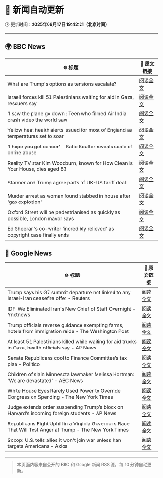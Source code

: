# 🧠 新闻自动更新

🕒 更新时间：**2025年06月17日 19:42:21（北京时间）**

---

## 🌍 BBC News

| 🌐 标题 | 🔗 原文链接 |
|--------|-------------|
| What are Trump's options as tensions escalate? | [阅读全文](https://www.bbc.com/news/articles/cx23e4pzjg3o) |
| Israeli forces kill 51 Palestinians waiting for aid in Gaza, rescuers say | [阅读全文](https://www.bbc.com/news/articles/c74zj9kv2xjo) |
| 'I saw the plane go down': Teen who filmed Air India crash video the world saw | [阅读全文](https://www.bbc.com/news/articles/c0l484l40gyo) |
| Yellow heat health alerts issued for most of England as temperatures set to soar | [阅读全文](https://www.bbc.com/news/articles/ce3n8kgdj50o) |
| 'I hope you get cancer' - Katie Boulter reveals scale of online abuse | [阅读全文](https://www.bbc.com/sport/tennis/articles/cj42rvdk2k4o) |
| Reality TV star Kim Woodburn, known for How Clean Is Your House, dies aged 83 | [阅读全文](https://www.bbc.com/news/articles/cd783228vvro) |
| Starmer and Trump agree parts of UK-US tariff deal | [阅读全文](https://www.bbc.com/news/articles/cy8gxp7dvepo) |
| Murder arrest as woman found stabbed in house after 'gas explosion' | [阅读全文](https://www.bbc.com/news/articles/c873ge528eno) |
| Oxford Street will be pedestrianised as quickly as possible, London mayor says | [阅读全文](https://www.bbc.com/news/articles/cy5e555g5qro) |
| Ed Sheeran's co-writer 'incredibly relieved' as copyright case finally ends | [阅读全文](https://www.bbc.com/news/articles/cgmw7zlvl4eo) |

## 📰 Google News

| 🌐 标题 | 🔗 原文链接 |
|--------|-------------|
| Trump says his G7 summit departure not linked to any Israel-Iran ceasefire offer - Reuters | [阅读全文](https://news.google.com/rss/articles/CBMixwFBVV95cUxNNVJkc0RfcHMtQXpVNFdmNTNDUlQya29ZNURFZXg5Vm5QVXFoSk92RmRpLWRhSklEUWc5LXdzTktiX2RuV1pyaTd4RWd2aExQakh4RDBHZ0gwMkM4WE52bGZsc0lBSTJIaGZQNGZjOGVObk5hc1F4eVRnc2tVNGtGQ1cybWEzbGoxczdKWl92YmVlWVN0a1BuLXgzRldHeVhTa3VYOXhHT2ZGc1JhNXlLN2pLeW1MNFVWVW53bVktRjhXRDZVWGV3?oc=5) |
| IDF: We Eliminated Iran's New Chief of Staff Overnight - Ynetnews | [阅读全文](https://news.google.com/rss/articles/CBMiVEFVX3lxTE1DM21TRXZqRjI2LXhkRDZaNHZ5N2ZKVjFmNE5JclliUHJYTmdzVlBkTW0zX0UwMDF4SkhDa3RLck1BZF9QalJCdnRiUFdKQzZUZEZMSA?oc=5) |
| Trump officials reverse guidance exempting farms, hotels from immigration raids - The Washington Post | [阅读全文](https://news.google.com/rss/articles/CBMilgFBVV95cUxNZlp0ZWV4aW1wcVZacWxQdjN6VGZaMjZWVDJPcHZZLUdzZjFBRnR5NlNoSk00V0xVVjdqdTV4YW5LYlBNNzlnazhGR0taWU5fY2NvblJ5NlRVem0yek5MTHlIdHN3YTRwbm02TFRFNUZpXzQwODdiaUU4SUcyZmRqYVhZLXEzdzN6ODdnN0RndDV0YmlhX1E?oc=5) |
| At least 51 Palestinians killed while waiting for aid trucks in Gaza, health officials say - AP News | [阅读全文](https://news.google.com/rss/articles/CBMitAFBVV95cUxPMTRUd1M3RHcydU9sYnVlSkNmSHlrdWF1Y0hBMzljczVBMEt5bGI5Vy1yLWFQeG01VWxNUU5GTGlkR3ByOGhPRXNlR2Vxc0FPOWxxMHdidTUyMkI5RV9jTzFvQklGRXpFeWlEeVJGRC11bVJCTS1UUmFVR1FQUGJ3SGI1enVLUk1DQTY0Q3RoUTdmSG9BR0RiWEY2YjZIRGpGcjJkUWxKRGhkdldRRE82WUFHWUs?oc=5) |
| Senate Republicans cool to Finance Committee’s tax plan - Politico | [阅读全文](https://news.google.com/rss/articles/CBMipwFBVV95cUxPWXdHT0ZVSGNPcUpJcXR0eWVwSGpzV1pXWDFyM3pPTUZQNzlfQ3lqUnJfMjdvdG5UVmU5c3NjODFIR0tiand2RUpZb0kxdWx0b3hGMDctUFc2eEsyZEJPRGNEZXh1dUpUY3BHUm4xeUhCRjd1bktiT2otazhNNkprWGNPOFM1Ulo2bVBPX3VBeVVybk1NcHo1WWtSUzBqUVdrZGpVUnFmOA?oc=5) |
| Children of slain Minnesota lawmaker Melissa Hortman: 'We are devastated' - ABC News | [阅读全文](https://news.google.com/rss/articles/CBMiqAFBVV95cUxOQU9jMGZxZ2ZWbV9jOWlaS2RVYzNHQVpIYktXT05RcnNsTERWdG53U1BqdWM1Mi02c2h1ZUlJOE9YTlhYMnQ4cFFsQUc2RnhvSVIzeGV4WWZHUmZkR2ZOT1J5TVJHbzhWeW1fVzIzeWNDbGkxWGpRVWREaFdOa0VkY1V5MURQUkt2VDRQaVlnTV9SeXdfU2RKbzE4aGdsblBtTU9RX1Q4b3XSAa4BQVVfeXFMTTRTT2lKV2xFdkdGcVJSQ2tocGZRTmt5cEg3YU5HOWZzbGhjVFVBSU44MXdETGJQbFVLRE1XbUxBekk5VnhmZjB5ZG1fdjBNck9PdWxqWG9Db05SV3doVlBXczI5QlZheXU2RnlTbzF1aW9QaGotMEdMbTV3OWRlU0VsLVhfQ3N1MWNVdVdUcDRydE1xQl9Pck55OG1Lay16V2plZ3ZxNE1HZkYtWjln?oc=5) |
| White House Eyes Rarely Used Power to Override Congress on Spending - The New York Times | [阅读全文](https://news.google.com/rss/articles/CBMimAFBVV95cUxQLVNBcmw2cWg1Tm9jYmxWV1RGZGZjYXRwSkR3MWlmQVpFUUtmSnp0N0I4alpKQjU4ZUpkR3I2QUU5NDgxcXVIOHBObXFwU1p5YUlTY2FVUEJtdE4wQ1lNa0EtQzhNbEFwekRkZUkzNlNXUnBfbHNObjUxLW1WWWRKQjFncUl0azBKVDd4em0tZHZ4V2k4enp0NA?oc=5) |
| Judge extends order suspending Trump’s block on Harvard’s incoming foreign students - AP News | [阅读全文](https://news.google.com/rss/articles/CBMinAFBVV95cUxQc2ZmcmJuLVBMR01WY0MtNC10WGRDYVJlZTF0VGhXMjJXbUNjTWZaWEtHTVFETE4tSXVyQU9qQU9BbjJDeWJxTmRKb2NiNllUd2RKZlY1bTgzWFdjX0x5U3dsMHRqaVZsYXF6aDd5QS1zUGYwVF9oUlI4YTBlTDg4NElpVG0xX3hzMmlFdkFsS21qU1RNLVlnd3dzLU4?oc=5) |
| Republicans Fight Uphill in a Virginia Governor’s Race That Will Test Anger at Trump - The New York Times | [阅读全文](https://news.google.com/rss/articles/CBMiowFBVV95cUxPMTJNa1dDNXBQYndkS0J0ZURGWXNDdjRjMzJRUU9qb3QtT01WM3BRU1dTN2xCOXZRcFJycmxnd0lSNDVSYlo1TVVIbGV5ajU3RXhJcW5vZmwweGswa2s0WnVtLUphS3NPN3lYNkZURXc1UXhGc2h0V2JzbzItVUpUcGVLLUxNaVRYNVdfNEhfakFSVUVfN3hrOFV4NXFvc3d5NkxB?oc=5) |
| Scoop: U.S. tells allies it won't join war unless Iran targets Americans - Axios | [阅读全文](https://news.google.com/rss/articles/CBMie0FVX3lxTE93TGdmWXNTVElMdlZBVXBuYW9NYkN2Y3M2NnU3eGF6aTJtdUhPU3otZ0VualZxRC1vQkdrNVpveXByZHlrRU1xbjhfdV9XcEQtRVh0cFhEN05WbFpEZmFKNDVkZlZQdTdpdDNodGZIUmVNZ05JejI2Tk0tUQ?oc=5) |

---
> 本页面内容来自公开的 BBC 和 Google 新闻 RSS 源，每 10 分钟自动更新。